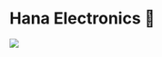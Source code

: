 <h1>Hana Electronics 👋</h1>
<img src="https://user-images.githubusercontent.com/70807500/136845625-7addf1dd-ea2f-41b2-9c6b-f810f80acd07.gif](https://avatars.githubusercontent.com/u/126194789?s=400&u=0804ed9ea42d23f0a52bf916d2eaed32bbe9b0e1&v=4)" />

<!--

**Here are some ideas to get you started:**

🙋‍♀️ A short introduction - what is your organization all about?
🌈 Contribution guidelines - how can the community get involved?
👩‍💻 Useful resources - where can the community find your docs? Is there anything else the community should know?
🍿 Fun facts - what does your team eat for breakfast?
🧙 Remember, you can do mighty things with the power of [Markdown](https://docs.github.com/github/writing-on-github/getting-started-with-writing-and-formatting-on-github/basic-writing-and-formatting-syntax)
-->
